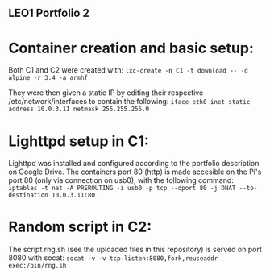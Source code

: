 ## LEO1 Portfolio 2
# Container creation and basic setup:
Both C1 and C2 were created with:
`lxc-create -n C1 -t download -- -d alpine -r 3.4 -a armhf`

They were then given a static IP by editing their respective /etc/network/interfaces to contain the following:
``
    iface eth0 inet static
      address 10.0.3.11
      netmask 255.255.255.0
``

# Lighttpd setup in C1:
Lighttpd was installed and configured according to the portfolio description on Google Drive.
The containers port 80 (http) is made accesible on the Pi's port 80 (only via connection on usb0), with the following command:
`iptables -t nat -A PREROUTING -i usb0 -p tcp --dport 80 -j DNAT --to-destination 10.0.3.11:80`

# Random script in C2:
The script rng.sh (see the uploaded files in this repository) is served on port 8080 with socat:
`socat -v -v tcp-listen:8080,fork,reuseaddr exec:/bin/rng.sh`
